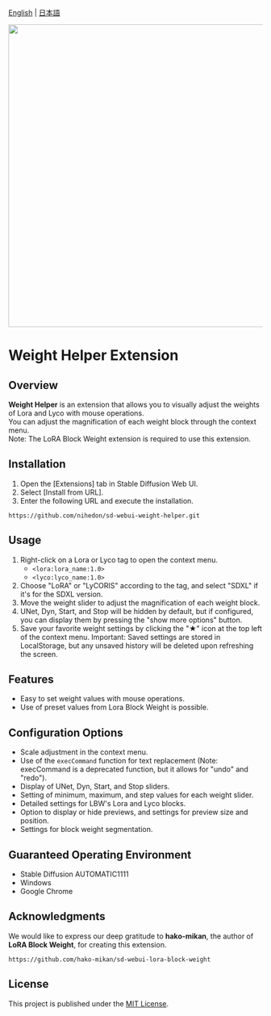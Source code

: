 [English](README.md) | [日本語](README_JP.md)

<img src="https://github.com/nihedon/sd-webui-weight-helper/assets/66118290/729fee90-90cc-4db3-9a9f-1655a57b9c8e" height="600px">

# Weight Helper Extension

## Overview

**Weight Helper** is an extension that allows you to visually adjust the weights of Lora and Lyco with mouse operations.<br>
You can adjust the magnification of each weight block through the context menu.<br>
Note: The LoRA Block Weight extension is required to use this extension.

## Installation

1. Open the [Extensions] tab in Stable Diffusion Web UI.
2. Select [Install from URL].
3. Enter the following URL and execute the installation.
```
https://github.com/nihedon/sd-webui-weight-helper.git
```

## Usage

1. Right-click on a Lora or Lyco tag to open the context menu.
   - `<lora:lora_name:1.0>`
   - `<lyco:lyco_name:1.0>`
2. Choose "LoRA" or "LyCORIS" according to the tag, and select "SDXL" if it's for the SDXL version.
3. Move the weight slider to adjust the magnification of each weight block.
4. UNet, Dyn, Start, and Stop will be hidden by default, but if configured, you can display them by pressing the "show more options" button.
5. Save your favorite weight settings by clicking the "★" icon at the top left of the context menu.
   Important: Saved settings are stored in LocalStorage, but any unsaved history will be deleted upon refreshing the screen.

## Features

- Easy to set weight values with mouse operations.
- Use of preset values from Lora Block Weight is possible.

## Configuration Options

- Scale adjustment in the context menu.
- Use of the `execCommand` function for text replacement (Note: execCommand is a deprecated function, but it allows for "undo" and "redo").
- Display of UNet, Dyn, Start, and Stop sliders.
- Setting of minimum, maximum, and step values for each weight slider.
- Detailed settings for LBW's Lora and Lyco blocks.
- Option to display or hide previews, and settings for preview size and position.
- Settings for block weight segmentation.

## Guaranteed Operating Environment

- Stable Diffusion AUTOMATIC1111
- Windows
- Google Chrome

## Acknowledgments

We would like to express our deep gratitude to **hako-mikan**, the author of **LoRA Block Weight**, for creating this extension.
```
https://github.com/hako-mikan/sd-webui-lora-block-weight
```

## License

This project is published under the [MIT License](LICENSE).
